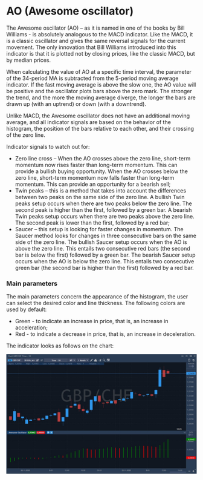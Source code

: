 # AO \(Awesome oscillator\)

The Awesome oscillator \(AO\) – as it is named in one of the books by Bill Williams - is absolutely analogous to the MACD indicator. Like the MACD, it is a classic oscillator and gives the same reversal signals for the current movement. The only innovation that Bill Williams introduced into this indicator is that it is plotted not by closing prices, like the classic MACD, but by median prices.

When calculating the value of AO at a specific time interval, the parameter of the 34-period MA is subtracted from the 5-period moving average indicator. If the fast moving average is above the slow one, the AO value will be positive and the oscillator plots bars above the zero mark. The stronger the trend, and the more the moving average diverge, the longer the bars are drawn up \(with an uptrend\) or down \(with a downtrend\).

Unlike MACD, the Awesome oscillator does not have an additional moving average, and all indicator signals are based on the behavior of the histogram, the position of the bars relative to each other, and their crossing of the zero line.

Indicator signals to watch out for:

* Zero line cross – When the AO crosses above the zero line, short-term momentum now rises faster than long-term momentum. This can provide a bullish buying opportunity. When the AO crosses below the zero line, short-term momentum now falls faster than long-term momentum. This can provide an opportunity for a bearish sell;
* Twin peaks – this is a method that takes into account the differences between two peaks on the same side of the zero line. A bullish Twin peaks setup occurs when there are two peaks below the zero line. The second peak is higher than the first, followed by a green bar. A bearish Twin peaks setup occurs when there are two peaks above the zero line. The second peak is lower than the first, followed by a red bar;
* Saucer – this setup is looking for faster changes in momentum. The Saucer method looks for changes in three consecutive bars on the same side of the zero line. The bullish Saucer setup occurs when the AO is above the zero line. This entails two consecutive red bars \(the second bar is below the first\) followed by a green bar. The bearish Saucer setup occurs when the AO is below the zero line. This entails two consecutive green bar \(the second bar is higher than the first\) followed by a red bar.

### Main parameters

The main parameters concern the appearance of the histogram, the user can select the desired color and line thickness. The following colors are used by default:

* Green - to indicate an increase in price, that is, an increase in acceleration;
* Red - to indicate a decrease in price, that is, an increase in deceleration.

The indicator looks as follows on the chart:

![](../../../../.gitbook/assets/screenshot_1%20%2822%29.jpg)

